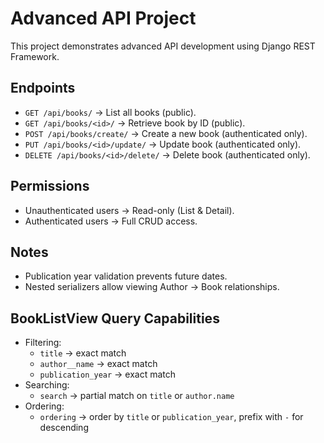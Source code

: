 # Advanced API Project

This project demonstrates advanced API development using Django REST Framework.

## Endpoints

- `GET /api/books/` → List all books (public).
- `GET /api/books/<id>/` → Retrieve book by ID (public).
- `POST /api/books/create/` → Create a new book (authenticated only).
- `PUT /api/books/<id>/update/` → Update book (authenticated only).
- `DELETE /api/books/<id>/delete/` → Delete book (authenticated only).

## Permissions
- Unauthenticated users → Read-only (List & Detail).
- Authenticated users → Full CRUD access.

## Notes
- Publication year validation prevents future dates.
- Nested serializers allow viewing Author → Book relationships.

## BookListView Query Capabilities

- Filtering:
  - `title` → exact match
  - `author__name` → exact match
  - `publication_year` → exact match
- Searching:
  - `search` → partial match on `title` or `author.name`
- Ordering:
  - `ordering` → order by `title` or `publication_year`, prefix with `-` for descending
